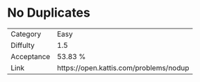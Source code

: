 # No Duplicates

<table>
    <tr>
        <td>Category</td>
        <td>Easy</td>
    </tr>
    <tr>
        <td>Diffulty</td>
        <td>1.5</td>
    </tr>
    <tr>
        <td>Acceptance</td>
        <td>53.83 %</td>
    </tr>
    <tr>
        <td>Link</td>
        <td>https://open.kattis.com/problems/nodup</td>
    </tr>
</table>